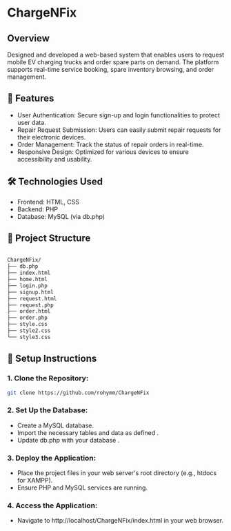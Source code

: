 # ChargeNFix
## Overview

 Designed and developed a web-based system that enables users to request mobile EV charging trucks and order 
spare parts on demand. The platform supports real-time service booking, spare inventory browsing, and order management.
## 🚀 Features
- User Authentication: Secure sign-up and login functionalities to protect user data.
- Repair Request Submission: Users can easily submit repair requests for their electronic devices.
- Order Management: Track the status of repair orders in real-time.
- Responsive Design: Optimized for various devices to ensure accessibility and usability.

## 🛠 Technologies Used
- Frontend: HTML, CSS
- Backend: PHP
- Database: MySQL (via db.php)
  
## 📁 Project Structure
```bash

ChargeNFix/
├── db.php             
├── index.html         
├── home.html           
├── login.php         
├── signup.html      
├── request.html      
├── request.php        
├── order.html        
├── order.php           
├── style.css           
├── style2.css          
└── style3.css           
```
## 🔧 Setup Instructions

### 1. Clone the Repository:
```bash
git clone https://github.com/rohymm/ChargeNFix
```


### 2. Set Up the  Database:
- Create a MySQL database.
- Import the necessary tables and data as defined .
- Update db.php with your database .

### 3. Deploy the Application:
- Place the project files in your web server's root directory (e.g., htdocs for XAMPP).
- Ensure PHP and MySQL services are running.


### 4. Access the Application:
- Navigate to http://localhost/ChargeNFix/index.html in your web browser.
